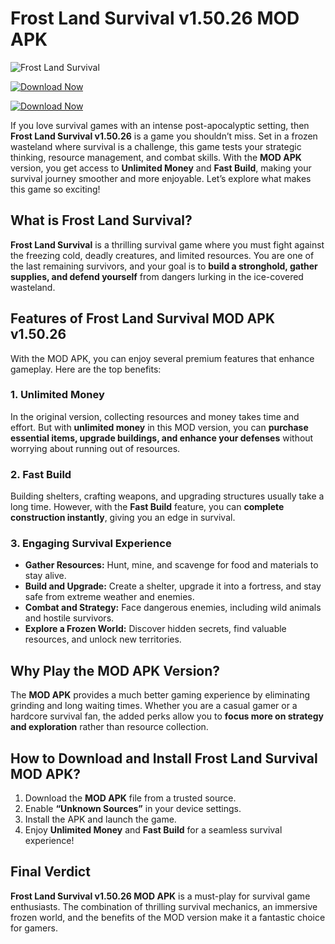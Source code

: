 # Frost Land Survival v1.50.26 MOD APK

![Frost Land Survival](https://playghar.com/wp-content/uploads/2025/02/modapk.png)

[![Download Now](https://img.shields.io/badge/Download-Now-red?style=for-the-badge)](https://playghar.com/frost-land-survival-v1-50-26-mod-apk/)

[![Download Now](https://img.shields.io/badge/Download-Now-red?style=for-the-badge)](https://playghar.com/frost-land-survival-v1-50-26-mod-apk/)



If you love survival games with an intense post-apocalyptic setting, then **Frost Land Survival v1.50.26** is a game you shouldn’t miss. Set in a frozen wasteland where survival is a challenge, this game tests your strategic thinking, resource management, and combat skills. With the **MOD APK** version, you get access to **Unlimited Money** and **Fast Build**, making your survival journey smoother and more enjoyable. Let’s explore what makes this game so exciting!

## What is Frost Land Survival?

**Frost Land Survival** is a thrilling survival game where you must fight against the freezing cold, deadly creatures, and limited resources. You are one of the last remaining survivors, and your goal is to **build a stronghold, gather supplies, and defend yourself** from dangers lurking in the ice-covered wasteland.

## Features of Frost Land Survival MOD APK v1.50.26

With the MOD APK, you can enjoy several premium features that enhance gameplay. Here are the top benefits:

### 1. Unlimited Money

In the original version, collecting resources and money takes time and effort. But with **unlimited money** in this MOD version, you can **purchase essential items, upgrade buildings, and enhance your defenses** without worrying about running out of resources.

### 2. Fast Build

Building shelters, crafting weapons, and upgrading structures usually take a long time. However, with the **Fast Build** feature, you can **complete construction instantly**, giving you an edge in survival.

### 3. Engaging Survival Experience

- **Gather Resources:** Hunt, mine, and scavenge for food and materials to stay alive.
- **Build and Upgrade:** Create a shelter, upgrade it into a fortress, and stay safe from extreme weather and enemies.
- **Combat and Strategy:** Face dangerous enemies, including wild animals and hostile survivors.
- **Explore a Frozen World:** Discover hidden secrets, find valuable resources, and unlock new territories.

## Why Play the MOD APK Version?

The **MOD APK** provides a much better gaming experience by eliminating grinding and long waiting times. Whether you are a casual gamer or a hardcore survival fan, the added perks allow you to **focus more on strategy and exploration** rather than resource collection.

## How to Download and Install Frost Land Survival MOD APK?

1. Download the **MOD APK** file from a trusted source.
2. Enable **“Unknown Sources”** in your device settings.
3. Install the APK and launch the game.
4. Enjoy **Unlimited Money** and **Fast Build** for a seamless survival experience!

## Final Verdict

**Frost Land Survival v1.50.26 MOD APK** is a must-play for survival game enthusiasts. The combination of thrilling survival mechanics, an immersive frozen world, and the benefits of the MOD version make it a fantastic choice for gamers.
